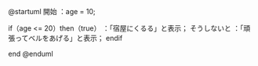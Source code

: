 @startuml
開始
：age = 10;

if（age <= 20）then（true）
：「宿屋にくるる」と表示；
そうしないと
：「頑張ってベルをあげる」と表示；
endif

end
@enduml
